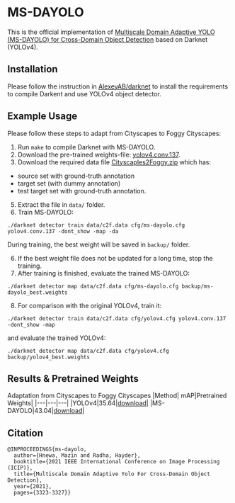 # MS-DAYOLO
This is the official implementation of [Multiscale Domain Adaptive YOLO (MS-DAYOLO) for Cross-Domain Object Detection](https://ieeexplore.ieee.org/document/9506039) based on Darknet (YOLOv4).

## Installation
Please follow the instruction in [AlexeyAB/darknet](https://github.com/AlexeyAB/darknet) to install the requirements to compile Darkent and use YOLOv4 object detector. 

## Example Usage
Please follow these steps to adapt from Cityscapes to Foggy Cityscapes:

1. Run `make` to compile Darknet with MS-DAYOLO.
2. Download the pre-trained weights-file: [yolov4.conv.137](https://github.com/AlexeyAB/darknet/releases/download/darknet_yolo_v3_optimal/yolov4.conv.137).
3. Download the required data file [Cityscaples2Foggy.zip](https://drive.google.com/file/d/1NqXY9iXXQOCPvbYpS9l8Yk66-nGzlMwQ/view?usp=sharing) which has:
- source set with  ground-truth annotation
- target set (with dummy annotation)
- test target set with ground-truth annotation.
5. Extract the file in `data/` folder.
6. Train MS-DAYOLO:
```
./darknet detector train data/c2f.data cfg/ms-dayolo.cfg yolov4.conv.137 -dont_show -map -da
```
During training, the best weight will be saved in `backup/` folder.

6. If the best weight file does not be updated for a long time, stop the training.
7. After training is finished, evaluate the trained MS-DAYOLO:
```
./darknet detector map data/c2f.data cfg/ms-dayolo.cfg backup/ms-dayolo_best.weights
```
8. For comparison with the original YOLOv4, train it:
```
./darknet detector train data/c2f.data cfg/yolov4.cfg yolov4.conv.137 -dont_show -map
```
and evaluate the trained YOLOv4:
```
./darknet detector map data/c2f.data cfg/yolov4.cfg backup/yolov4_best.weights
```

## Results & Pretrained Weights
Adaptation from Cityscapes to Foggy Cityscapes
|Method| mAP|Pretrained Weights|
|---|---|---|
|YOLOv4|35.64|[download](https://drive.google.com/file/d/18__pgkEWbLAmTE1veYpgn6YG6NmU1P7u/view?usp=sharing)|
|MS-DAYOLO|43.04|[download](https://drive.google.com/file/d/1oTnIRw9kZOTcqJyhK0O3rwD0GZfGRPsP/view?usp=sharing)|


## Citation
```
@INPROCEEDINGS{ms-dayolo,
  author={Hnewa, Mazin and Radha, Hayder},
  booktitle={2021 IEEE International Conference on Image Processing (ICIP)}, 
  title={Multiscale Domain Adaptive Yolo For Cross-Domain Object Detection}, 
  year={2021},
  pages={3323-3327}}
```
